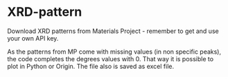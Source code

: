 # XRD-pattern

Download XRD patterns from Materials Project - remember to get and use your own API key.

As the patterns from MP come with missing values (in non specific peaks), the code completes the degrees values with 0. That way it is possible to plot in Python or Origin.
The file also is saved as excel file. 
